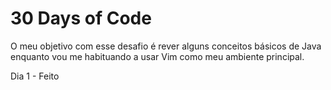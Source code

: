 # 30 Days of Code

O meu objetivo com esse desafio é rever alguns conceitos básicos de Java enquanto vou me habituando a usar Vim como meu ambiente principal.

Dia 1 - Feito
